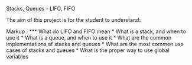 Stacks, Queues - LIFO, FIFO

The aim of this project is for the student to understand:

Markup : *** What do LIFO and FIFO mean
         * What is a stack, and when to use it
         * What is a queue, and when to use it
         * What are the common implementations of stacks and queues
         * What are the most common use cases of stacks and queues
         * What is the proper way to use global variables
